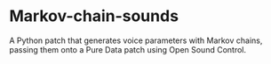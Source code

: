 # Markov-chain-sounds

A Python patch that generates voice parameters with Markov chains, passing them onto a Pure Data patch using Open Sound Control.
